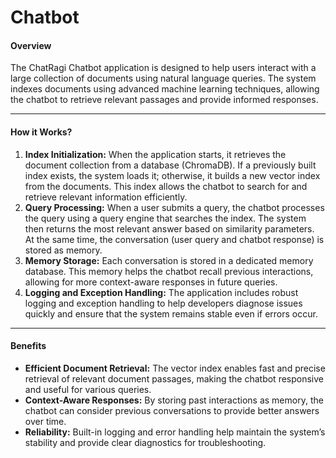 # Chatbot

#### Overview
The ChatRagi Chatbot application is designed to help users interact with a large collection of documents using natural language queries. The system indexes documents using advanced machine learning techniques, allowing the chatbot to retrieve relevant passages and provide informed responses.

---
#### How it Works?
1. **Index Initialization:**
	When the application starts, it retrieves the document collection from a database (ChromaDB). If a previously built index exists, the system loads it; otherwise, it builds a new vector index from the documents. This index allows the chatbot to search for and retrieve relevant information efficiently.
2. **Query Processing:**
	When a user submits a query, the chatbot processes the query using a query engine that searches the index. The system then returns the most relevant answer based on similarity parameters. At the same time, the conversation (user query and chatbot response) is stored as memory.
3. **Memory Storage:**
	Each conversation is stored in a dedicated memory database. This memory helps the chatbot recall previous interactions, allowing for more context-aware responses in future queries.
4. **Logging and Exception Handling:**
	The application includes robust logging and exception handling to help developers diagnose issues quickly and ensure that the system remains stable even if errors occur.

---
#### Benefits
- **Efficient Document Retrieval:**
	The vector index enables fast and precise retrieval of relevant document passages, making the chatbot responsive and useful for various queries.
- **Context-Aware Responses:**
	By storing past interactions as memory, the chatbot can consider previous conversations to provide better answers over time.
- **Reliability:**
	Built-in logging and error handling help maintain the system’s stability and provide clear diagnostics for troubleshooting.